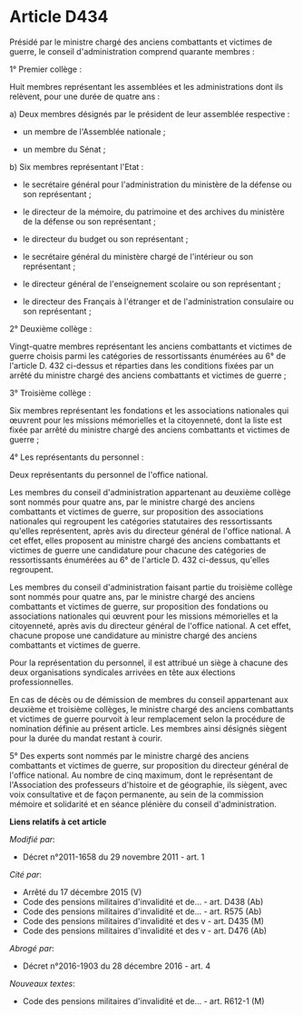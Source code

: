 # Article D434

Présidé par le ministre chargé des anciens combattants et victimes de guerre, le conseil d'administration comprend quarante
membres : 

1° Premier collège : 

Huit membres représentant les assemblées et les administrations dont ils relèvent, pour une durée de quatre ans : 

a) Deux membres désignés par le président de leur assemblée respective : 

- un membre de l'Assemblée nationale ; 

- un membre du Sénat ; 

b) Six membres représentant l'Etat : 

- le secrétaire général pour l'administration du ministère de la défense ou son représentant ; 

- le directeur de la mémoire, du patrimoine et des archives du ministère de la défense ou son représentant ; 

- le directeur du budget ou son représentant ; 

- le secrétaire général du ministère chargé de l'intérieur ou son représentant ; 

- le directeur général de l'enseignement scolaire ou son représentant ; 

- le directeur des Français à l'étranger et de l'administration consulaire ou son représentant ; 

2° Deuxième collège : 

Vingt-quatre membres représentant les anciens combattants et victimes de guerre choisis parmi les catégories de
ressortissants énumérées au 6° de l'article D. 432 ci-dessus et réparties dans les conditions fixées par un arrêté du
ministre chargé des anciens combattants et victimes de guerre ; 

3° Troisième collège : 

Six membres représentant les fondations et les associations nationales qui œuvrent pour les missions mémorielles et la
citoyenneté, dont la liste est fixée par arrêté du ministre chargé des anciens combattants et victimes de guerre ; 

4° Les représentants du personnel : 

Deux représentants du personnel de l'office national. 

Les membres du conseil d'administration appartenant au deuxième collège sont nommés pour quatre ans, par le ministre chargé
des anciens combattants et victimes de guerre, sur proposition des associations nationales qui regroupent les catégories
statutaires des ressortissants qu'elles représentent, après avis du directeur général de l'office national. A cet effet,
elles proposent au ministre chargé des anciens combattants et victimes de guerre une candidature pour chacune des catégories
de ressortissants énumérées au 6° de l'article D. 432 ci-dessus, qu'elles regroupent. 

Les membres du conseil d'administration faisant partie du troisième collège sont nommés pour quatre ans, par le ministre
chargé des anciens combattants et victimes de guerre, sur proposition des fondations ou associations nationales qui œuvrent
pour les missions mémorielles et la citoyenneté, après avis du directeur général de l'office national. A cet effet, chacune
propose une candidature au ministre chargé des anciens combattants et victimes de guerre. 

Pour la représentation du personnel, il est attribué un siège à chacune des deux organisations syndicales arrivées en tête
aux élections professionnelles. 

En cas de décès ou de démission de membres du conseil appartenant aux deuxième et troisième collèges, le ministre chargé des
anciens combattants et victimes de guerre pourvoit à leur remplacement selon la procédure de nomination définie au présent
article. Les membres ainsi désignés siègent pour la durée du mandat restant à courir. 

5° Des experts sont nommés par le ministre chargé des anciens combattants et victimes de guerre, sur proposition du directeur
général de l'office national. Au nombre de cinq maximum, dont le représentant de l'Association des professeurs d'histoire et
de géographie, ils siègent, avec voix consultative et de façon permanente, au sein de la commission mémoire et solidarité et
en séance plénière du conseil d'administration.

**Liens relatifs à cet article**

_Modifié par_:

  - Décret n°2011-1658 du 29 novembre 2011 - art. 1

_Cité par_:

  - Arrêté du 17 décembre 2015 (V)
  - Code des pensions militaires d'invalidité et de... - art. D438 (Ab)
  - Code des pensions militaires d'invalidité et de... - art. R575 (Ab)
  - Code des pensions militaires d'invalidité et des v - art. D435 (M)
  - Code des pensions militaires d'invalidité et des v - art. D476 (Ab)

_Abrogé par_:

  - Décret n°2016-1903 du 28 décembre 2016 - art. 4

_Nouveaux textes_:

  - Code des pensions militaires d'invalidité et de... - art. R612-1 (M)
